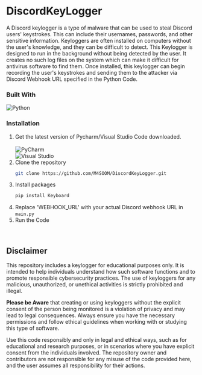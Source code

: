 # DiscordKeyLogger
A Discord keylogger is a type of malware that can be used to steal Discord users' keystrokes. This can include their usernames, passwords, and other sensitive information. Keyloggers are often installed on computers without the user's knowledge, and they can be difficult to detect. This Keylogger is designed to run in the background without being detected by the user. It creates no such log files on the system which can make it difficult for antivirus software to find them. Once installed, this keylogger can begin recording the user's keystrokes and sending them to the attacker via Discord Webhook URL specified in the Python Code. 

### Built With
![Python](https://img.shields.io/badge/python-3670A0?style=for-the-badge&logo=python&logoColor=ffdd54)

### Installation

1. Get the latest version of Pycharm/Visual Studio Code downloaded. </br>
   </br> ![PyCharm](https://img.shields.io/badge/pycharm-143?style=for-the-badge&logo=pycharm&logoColor=black&color=black&labelColor=green)
   </br> ![Visual Studio](https://img.shields.io/badge/Visual%20Studio-5C2D91.svg?style=for-the-badge&logo=visual-studio&logoColor=white)
3. Clone the repository
   ```sh
   git clone https://github.com/M4SOOM/DiscordKeyLogger.git
   ```
4. Install packages
   ```sh
   pip install Keyboard
   ```
5. Replace 'WEBHOOK_URL' with your actual Discord webhook URL in `main.py`
6. Run the Code

</br>

## Disclaimer

This repository includes a keylogger for educational purposes only. It is intended to help individuals understand how such software functions and to promote responsible cybersecurity practices. The use of keyloggers for any malicious, unauthorized, or unethical activities is strictly prohibited and illegal.

**Please be Aware** that creating or using keyloggers without the explicit consent of the person being monitored is a violation of privacy and may lead to legal consequences. Always ensure you have the necessary permissions and follow ethical guidelines when working with or studying this type of software.

Use this code responsibly and only in legal and ethical ways, such as for educational and research purposes, or in scenarios where you have explicit consent from the individuals involved.
The repository owner and contributors are not responsible for any misuse of the code provided here, and the user assumes all responsibility for their actions.

